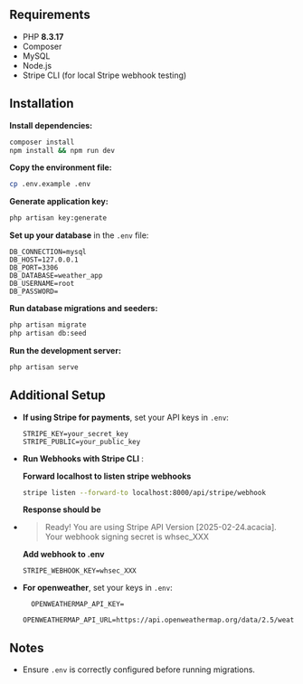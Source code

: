 
## Requirements
- PHP **8.3.17**
- Composer
- MySQL
- Node.js
- Stripe CLI (for local Stripe webhook testing)

## Installation
**Install dependencies:**
   ```sh
   composer install
   npm install && npm run dev
   ```

**Copy the environment file:**
   ```sh
   cp .env.example .env
   ```

**Generate application key:**
   ```sh
   php artisan key:generate
   ```

**Set up your database** in the `.env` file:
   ```env
   DB_CONNECTION=mysql
   DB_HOST=127.0.0.1
   DB_PORT=3306
   DB_DATABASE=weather_app
   DB_USERNAME=root
   DB_PASSWORD=
   ```

**Run database migrations and seeders:**
   ```sh
   php artisan migrate
   php artisan db:seed
   ```

**Run the development server:**
   ```sh
   php artisan serve
   ```

## Additional Setup

- **If using Stripe for payments**, set your API keys in `.env`:
  ```env
  STRIPE_KEY=your_secret_key
  STRIPE_PUBLIC=your_public_key
  ```

- **Run Webhooks with Stripe CLI** :

  **Forward localhost to listen stripe webhooks**
   ```sh
   stripe listen --forward-to localhost:8000/api/stripe/webhook
   ```
  **Response should be**
- > Ready! You are using Stripe API Version [2025-02-24.acacia]. Your webhook signing secret is whsec_XXX

  **Add webhook to .env**
  ```
  STRIPE_WEBHOOK_KEY=whsec_XXX
  ```
- **For openweather**, set your keys in `.env`:
  ```env
    OPENWEATHERMAP_API_KEY=
    OPENWEATHERMAP_API_URL=https://api.openweathermap.org/data/2.5/weather
  ```

## Notes
- Ensure `.env` is correctly configured before running migrations.
